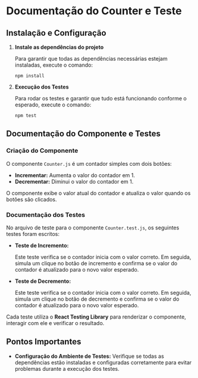 <h1>Documentação do Counter e Teste</h1>

<h2>Instalação e Configuração</h2>
    <ol>
        <li><strong>Instale as dependências do projeto</strong></li>
        <p>Para garantir que todas as dependências necessárias estejam instaladas, execute o comando:</p>
        <pre><code>npm install</code></pre>

<li><strong>Execução dos Testes</strong></li>
        <p>Para rodar os testes e garantir que tudo está funcionando conforme o esperado, execute o comando:</p>
        <pre><code>npm test</code></pre>
    </ol>

<h2>Documentação do Componente e Testes</h2>

<h3>Criação do Componente</h3>
    <p>O componente <code>Counter.js</code> é um contador simples com dois botões:</p>
    <ul>
        <li><strong>Incrementar:</strong> Aumenta o valor do contador em 1.</li>
        <li><strong>Decrementar:</strong> Diminui o valor do contador em 1.</li>
    </ul>
    <p>O componente exibe o valor atual do contador e atualiza o valor quando os botões são clicados.</p>

<h3>Documentação dos Testes</h3>
    <p>No arquivo de teste para o componente <code>Counter.test.js</code>, os seguintes testes foram escritos:</p>

<ul>
        <li><strong>Teste de Incremento:</strong></li>
        <p>Este teste verifica se o contador inicia com o valor correto. Em seguida, simula um clique no botão de incremento e confirma se o valor do contador é atualizado para o novo valor esperado.</p>

<li><strong>Teste de Decremento:</strong></li>
        <p>Este teste verifica se o contador inicia com o valor correto. Em seguida, simula um clique no botão de decremento e confirma se o valor do contador é atualizado para o novo valor esperado.</p>
    </ul>
    <p>Cada teste utiliza o <strong>React Testing Library</strong> para renderizar o componente, interagir com ele e verificar o resultado.</p>

<h2>Pontos Importantes</h2>
    <ul>
        <li><strong>Configuração do Ambiente de Testes:</strong> Verifique se todas as dependências estão instaladas e configuradas corretamente para evitar problemas durante a execução dos testes.</li>
    </ul>
